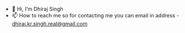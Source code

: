 - 👋 Hi, I’m Dhiraj Singh
- 📫 How to reach me so for contacting me you can email in address - dhiraj.kr.singh.real@gmail.com
<!---
CodeSinghh/CodeSinghh is a ✨ special ✨ repository because its `README.md` (this file) appears on your GitHub profile.
You can click the Preview link to take a look at your changes.
--->
